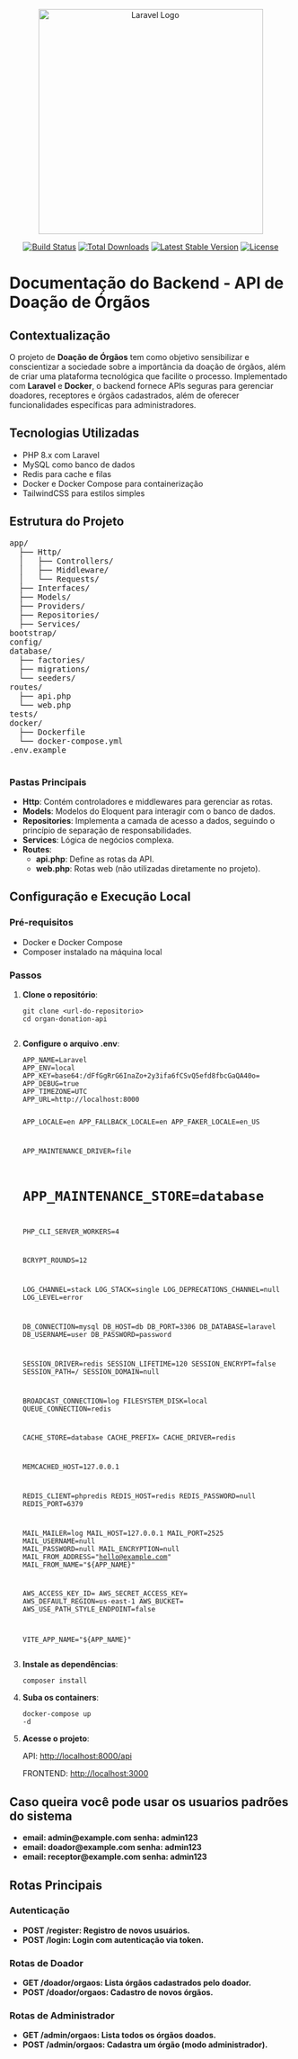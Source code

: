 <p align="center"><a href="https://laravel.com" target="_blank"><img src="https://raw.githubusercontent.com/laravel/art/master/logo-lockup/5%20SVG/2%20CMYK/1%20Full%20Color/laravel-logolockup-cmyk-red.svg" width="400" alt="Laravel Logo"></a></p>

<p align="center">
<a href="https://github.com/laravel/framework/actions"><img src="https://github.com/laravel/framework/workflows/tests/badge.svg" alt="Build Status"></a>
<a href="https://packagist.org/packages/laravel/framework"><img src="https://img.shields.io/packagist/dt/laravel/framework" alt="Total Downloads"></a>
<a href="https://packagist.org/packages/laravel/framework"><img src="https://img.shields.io/packagist/v/laravel/framework" alt="Latest Stable Version"></a>
<a href="https://packagist.org/packages/laravel/framework"><img src="https://img.shields.io/packagist/l/laravel/framework" alt="License"></a>
</p>

<!DOCTYPE html>
<html lang="en">
<head>
  <meta charset="UTF-8">
  <meta name="viewport" content="width=device-width, initial-scale=1.0">
</head>
<body>
  <h1>Documentação do Backend - API de Doação de Órgãos</h1>
  
  <h2>Contextualização</h2>
  <p>
    O projeto de <strong>Doação de Órgãos</strong> tem como objetivo sensibilizar e conscientizar a sociedade
    sobre a importância da doação de órgãos, além de criar uma plataforma tecnológica que facilite o processo.
    Implementado com <strong>Laravel</strong> e <strong>Docker</strong>, o backend fornece APIs seguras para gerenciar doadores, 
    receptores e órgãos cadastrados, além de oferecer funcionalidades específicas para administradores.
  </p>
  
  <h2>Tecnologias Utilizadas</h2>
  <ul>
    <li>PHP 8.x com Laravel</li>
    <li>MySQL como banco de dados</li>
    <li>Redis para cache e filas</li>
    <li>Docker e Docker Compose para containerização</li>
    <li>TailwindCSS para estilos simples</li>
  </ul>
  
  <h2>Estrutura do Projeto</h2>
  <pre>
app/
  ├── Http/
  │   ├── Controllers/
  │   ├── Middleware/
  │   └── Requests/
  ├── Interfaces/
  ├── Models/
  ├── Providers/
  ├── Repositories/
  ├── Services/
bootstrap/
config/
database/
  ├── factories/
  ├── migrations/
  └── seeders/
routes/
  ├── api.php
  └── web.php
tests/
docker/
  ├── Dockerfile
  └── docker-compose.yml
.env.example
  </pre>

  <h3>Pastas Principais</h3>
  <ul>
    <li><strong>Http</strong>: Contém controladores e middlewares para gerenciar as rotas.</li>
    <li><strong>Models</strong>: Modelos do Eloquent para interagir com o banco de dados.</li>
    <li><strong>Repositories</strong>: Implementa a camada de acesso a dados, seguindo o princípio de separação de responsabilidades.</li>
    <li><strong>Services</strong>: Lógica de negócios complexa.</li>
    <li><strong>Routes</strong>:
      <ul>
        <li><strong>api.php</strong>: Define as rotas da API.</li>
        <li><strong>web.php</strong>: Rotas web (não utilizadas diretamente no projeto).</li>
      </ul>
    </li>
  </ul>
  
  <h2>Configuração e Execução Local</h2>
  <h3>Pré-requisitos</h3>
  <ul>
    <li>Docker e Docker Compose</li>
    <li>Composer instalado na máquina local</li>
  </ul>
  
  <h3>Passos</h3>
  <ol>
    <li><strong>Clone o repositório</strong>:
      <pre><code>git clone &lt;url-do-repositorio&gt;
cd organ-donation-api
      </code></pre>
    </li>
    <li><strong>Configure o arquivo .env</strong>:
      <pre><code>APP_NAME=Laravel
APP_ENV=local
APP_KEY=base64:/dFfGgRrG6InaZo+2y3ifa6fCSvQ5efd8fbcGaQA40o=
APP_DEBUG=true
APP_TIMEZONE=UTC
APP_URL=http://localhost:8000

APP_LOCALE=en
APP_FALLBACK_LOCALE=en
APP_FAKER_LOCALE=en_US

APP_MAINTENANCE_DRIVER=file
# APP_MAINTENANCE_STORE=database

PHP_CLI_SERVER_WORKERS=4

BCRYPT_ROUNDS=12

LOG_CHANNEL=stack
LOG_STACK=single
LOG_DEPRECATIONS_CHANNEL=null
LOG_LEVEL=error

DB_CONNECTION=mysql
DB_HOST=db
DB_PORT=3306
DB_DATABASE=laravel
DB_USERNAME=user
DB_PASSWORD=password

SESSION_DRIVER=redis
SESSION_LIFETIME=120
SESSION_ENCRYPT=false
SESSION_PATH=/
SESSION_DOMAIN=null

BROADCAST_CONNECTION=log
FILESYSTEM_DISK=local
QUEUE_CONNECTION=redis

CACHE_STORE=database
CACHE_PREFIX=
CACHE_DRIVER=redis

MEMCACHED_HOST=127.0.0.1

REDIS_CLIENT=phpredis
REDIS_HOST=redis
REDIS_PASSWORD=null
REDIS_PORT=6379

MAIL_MAILER=log
MAIL_HOST=127.0.0.1
MAIL_PORT=2525
MAIL_USERNAME=null
MAIL_PASSWORD=null
MAIL_ENCRYPTION=null
MAIL_FROM_ADDRESS="hello@example.com"
MAIL_FROM_NAME="${APP_NAME}"

AWS_ACCESS_KEY_ID=
AWS_SECRET_ACCESS_KEY=
AWS_DEFAULT_REGION=us-east-1
AWS_BUCKET=
AWS_USE_PATH_STYLE_ENDPOINT=false

VITE_APP_NAME="${APP_NAME}"
</code></pre>
    </li>
    <li><strong>Instale as dependências</strong>:
      <pre><code>composer install</code></pre>
    </li>
    <li><strong>Suba os containers</strong>:
      <pre><code>docker-compose up -d</code></pre>
    </li>
    <li><strong>Acesse o projeto</strong>:
      <p>API: <a href="http://localhost:8000/api" target="_blank">http://localhost:8000/api</a></p>
      <p>FRONTEND: <a href="http://localhost:3000" target="_blank">http://localhost:3000</a></p>
    </li>
  </ol>
  <h2>Caso queira você pode usar os usuarios padrões do sistema</h2>
    <ul>
        <li><strong>email: admin@example.com  senha: admin123</li>
        <li><strong>email: doador@example.com  senha: admin123</li>
        <li><strong>email: receptor@example.com  senha: admin123</li>
    </ul>
  <h2>Rotas Principais</h2>
  <h3>Autenticação</h3>
  <ul>
    <li><strong>POST /register</strong>: Registro de novos usuários.</li>
    <li><strong>POST /login</strong>: Login com autenticação via token.</li>
  </ul>

  <h3>Rotas de Doador</h3>
  <ul>
    <li><strong>GET /doador/orgaos</strong>: Lista órgãos cadastrados pelo doador.</li>
    <li><strong>POST /doador/orgaos</strong>: Cadastro de novos órgãos.</li>
  </ul>

  <h3>Rotas de Administrador</h3>
  <ul>
    <li><strong>GET /admin/orgaos</strong>: Lista todos os órgãos doados.</li>
    <li><strong>POST /admin/orgaos</strong>: Cadastra um órgão (modo administrador).</li>
  </ul>
</body>
</html>
